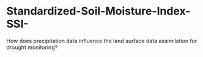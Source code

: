 # Standardized-Soil-Moisture-Index-SSI-
How does precipitation data influence the land surface data assimilation for drought monitoring?
